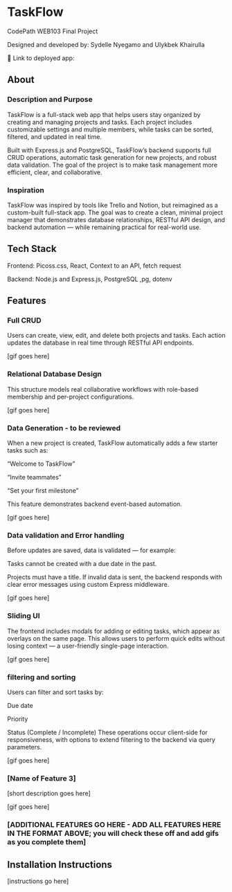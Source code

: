 # TaskFlow

CodePath WEB103 Final Project

Designed and developed by: Sydelle Nyegamo and Ulykbek Khairulla

🔗 Link to deployed app:

## About

### Description and Purpose

TaskFlow is a full-stack web app that helps users stay organized by creating and managing projects and tasks. Each project includes customizable settings and multiple members, while tasks can be sorted, filtered, and updated in real time.

Built with Express.js and PostgreSQL, TaskFlow’s backend supports full CRUD operations, automatic task generation for new projects, and robust data validation. The goal of the project is to make task management more efficient, clear, and collaborative.

### Inspiration

TaskFlow was inspired by tools like Trello and Notion, but reimagined as a custom-built full-stack app. The goal was to create a clean, minimal project manager that demonstrates database relationships, RESTful API design, and backend automation — while remaining practical for real-world use.

## Tech Stack

Frontend: Picoss.css, React, Context to an API, fetch request

Backend: Node.js and Express.js, PostgreSQL ,pg, dotenv 

## Features

### Full CRUD

Users can create, view, edit, and delete both projects and tasks.
Each action updates the database in real time through RESTful API endpoints.

[gif goes here]

### Relational Database Design

This structure models real collaborative workflows with role-based membership and per-project configurations.

[gif goes here]

### Data Generation - to be reviewed

When a new project is created, TaskFlow automatically adds a few starter tasks such as:

“Welcome to TaskFlow”

“Invite teammates”

“Set your first milestone”

This feature demonstrates backend event-based automation.

[gif goes here]

### Data validation and Error handling

Before updates are saved, data is validated — for example:

Tasks cannot be created with a due date in the past.

Projects must have a title.
If invalid data is sent, the backend responds with clear error messages using custom Express middleware.

[gif goes here]

### Sliding UI

The frontend includes modals for adding or editing tasks, which appear as overlays on the same page.
This allows users to perform quick edits without losing context — a user-friendly single-page interaction.

[gif goes here]

### filtering and sorting

Users can filter and sort tasks by:

Due date

Priority

Status (Complete / Incomplete)
These operations occur client-side for responsiveness, with options to extend filtering to the backend via query parameters.

[gif goes here]

### [Name of Feature 3]

[short description goes here]

[gif goes here]

### [ADDITIONAL FEATURES GO HERE - ADD ALL FEATURES HERE IN THE FORMAT ABOVE; you will check these off and add gifs as you complete them]

## Installation Instructions

[instructions go here]
